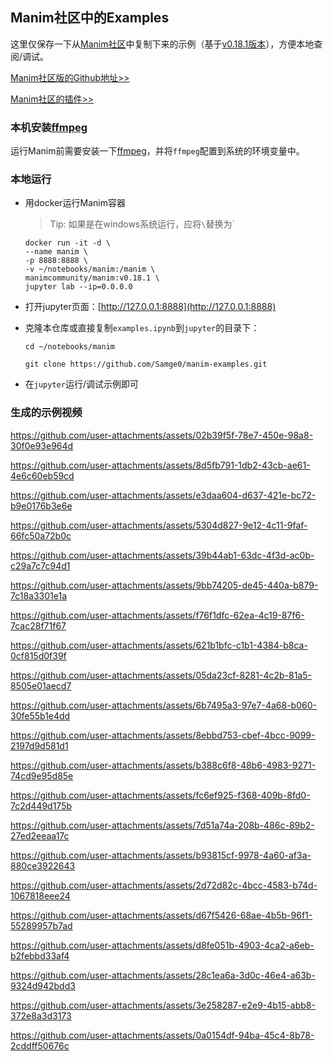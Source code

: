 ## Manim社区中的Examples

这里仅保存一下从[Manim社区](https://docs.manim.community/en/stable/examples.html)中复制下来的示例（基于[v0.18.1版本](https://hub.docker.com/r/manimcommunity/manim/tags)），方便本地查阅/调试。

[Manim社区版的Github地址>>](https://github.com/ManimCommunity/manim)

[Manim社区的插件>>](https://plugins.manim.community/)

### 本机安装[ffmpeg](https://ffmpeg.org/download.html)
运行Manim前需要安装一下[ffmpeg](https://ffmpeg.org/download.html)，并将`ffmpeg`配置到系统的环境变量中。

### 本地运行

- 用docker运行Manim容器
    
    > Tip: 如果是在windows系统运行，应将`\`替换为`
    ```shell
    docker run -it -d \
    --name manim \
    -p 8888:8888 \
    -v ~/notebooks/manim:/manim \
    manimcommunity/manim:v0.18.1 \
    jupyter lab --ip=0.0.0.0
    ```

- 打开jupyter页面：[http://127.0.0.1:8888](http://127.0.0.1:8888)

- 克隆本仓库或直接复制`examples.ipynb`到`jupyter`的目录下：
    ```shell
    cd ~/notebooks/manim

    git clone https://github.com/Samge0/manim-examples.git
    ```

- 在`jupyter`运行/调试示例即可


### 生成的示例视频



https://github.com/user-attachments/assets/02b39f5f-78e7-450e-98a8-30f0e93e964d



https://github.com/user-attachments/assets/8d5fb791-1db2-43cb-ae61-4e6c60eb59cd



https://github.com/user-attachments/assets/e3daa604-d637-421e-bc72-b9e0176b3e6e



https://github.com/user-attachments/assets/5304d827-9e12-4c11-9faf-66fc50a72b0c



https://github.com/user-attachments/assets/39b44ab1-63dc-4f3d-ac0b-c29a7c7c94d1



https://github.com/user-attachments/assets/9bb74205-de45-440a-b879-7c18a3301e1a



https://github.com/user-attachments/assets/f76f1dfc-62ea-4c19-87f6-7cac28f71f67



https://github.com/user-attachments/assets/621b1bfc-c1b1-4384-b8ca-0cf815d0f39f



https://github.com/user-attachments/assets/05da23cf-8281-4c2b-81a5-8505e01aecd7



https://github.com/user-attachments/assets/6b7495a3-97e7-4a68-b060-30fe55b1e4dd



https://github.com/user-attachments/assets/8ebbd753-cbef-4bcc-9099-2197d9d581d1



https://github.com/user-attachments/assets/b388c6f8-48b6-4983-9271-74cd9e95d85e



https://github.com/user-attachments/assets/fc6ef925-f368-409b-8fd0-7c2d449d175b



https://github.com/user-attachments/assets/7d51a74a-208b-486c-89b2-27ed2eeaa17c



https://github.com/user-attachments/assets/b93815cf-9978-4a60-af3a-880ce3922643



https://github.com/user-attachments/assets/2d72d82c-4bcc-4583-b74d-1067818eee24



https://github.com/user-attachments/assets/d67f5426-68ae-4b5b-96f1-55289957b7ad



https://github.com/user-attachments/assets/d8fe051b-4903-4ca2-a6eb-b2febbd33af4



https://github.com/user-attachments/assets/28c1ea6a-3d0c-46e4-a63b-9324d942bdd3



https://github.com/user-attachments/assets/3e258287-e2e9-4b15-abb8-372e8a3d3173



https://github.com/user-attachments/assets/0a0154df-94ba-45c4-8b78-2cddff50676c


